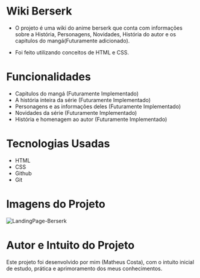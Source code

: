 # Wiki Berserk

- O projeto é uma wiki do anime berserk que conta com informações sobre a História, Personagens, Novidades, História do autor e os capitulos do mangá(Futuramente adicionado).

- Foi feito utilizando conceitos de HTML e CSS.

# Funcionalidades

- Capitulos do mangá (Futuramente Implementado)
- A história inteira da série (Futuramente Implementado)
- Personagens e as informações deles (Futuramente Implementado)
- Novidades da série (Futuramente Implementado)
- História e homenagem ao autor (Futuramente Implementado)

# Tecnologias Usadas

- HTML
- CSS
- Github
- Git

# Imagens do Projeto

![LandingPage-Berserk](https://user-images.githubusercontent.com/104793531/183655809-8968c7cd-03d8-4fea-a59e-0e5d86301d74.jpeg)


# Autor e Intuito do Projeto

Este projeto foi desenvolvido por mim (Matheus Costa), com o intuito inicial de estudo, prática e aprimoramento dos meus conhecimentos.
